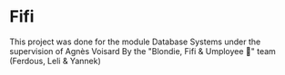 # Fifi

This project was done for the module Database Systems under the supervision of Agnès Voisard
By the "Blondie, Fifi & Umployee :dog:" team (Ferdous, Leli & Yannek)
